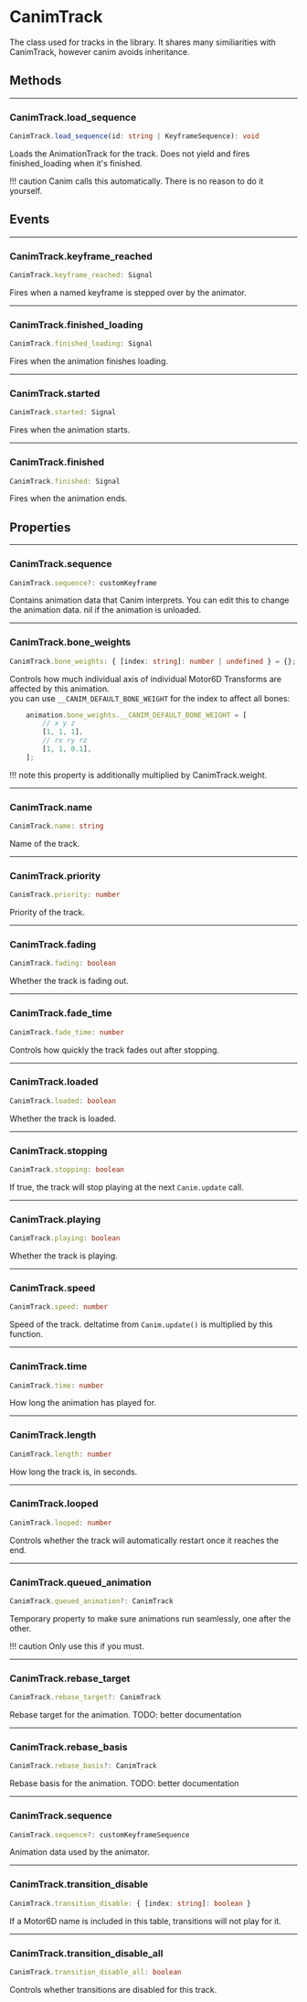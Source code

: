 # CanimTrack

The class used for tracks in the library. It shares many similiarities with CanimTrack, however canim avoids inheritance.

## Methods

---

### CanimTrack.load_sequence
```ts
CanimTrack.load_sequence(id: string | KeyframeSequence): void
```

Loads the AnimationTrack for the track. Does not yield and fires finished_loading when it's finished.

!!! caution
	Canim calls this automatically. There is no reason to do it yourself.

## Events

---

### CanimTrack.keyframe_reached
```ts
CanimTrack.keyframe_reached: Signal
```

Fires when a named keyframe is stepped over by the animator.

---

### CanimTrack.finished_loading
```ts
CanimTrack.finished_loading: Signal
```

Fires when the animation finishes loading.

---

### CanimTrack.started
```ts
CanimTrack.started: Signal
```

Fires when the animation starts.

---

### CanimTrack.finished
```ts
CanimTrack.finished: Signal
```

Fires when the animation ends.


## Properties


---

### CanimTrack.sequence
```ts
CanimTrack.sequence?: customKeyframe
```

Contains animation data that Canim interprets. You can edit this to change the animation data.
nil if the animation is unloaded.

---

### CanimTrack.bone_weights
```ts
CanimTrack.bone_weights: { [index: string]: number | undefined } = {};
```

Controls how much individual axis of individual Motor6D Transforms are affected by this animation. <br/>
you can use `__CANIM_DEFAULT_BONE_WEIGHT` for the index to affect all bones:
```ts
    animation.bone_weights.__CANIM_DEFAULT_BONE_WEIGHT = [
    	// x y z
    	[1, 1, 1],
    	// rx ry rz
    	[1, 1, 0.1],
    ];
```

!!! note
	this property is additionally multiplied by CanimTrack.weight.

---

### CanimTrack.name
```ts
CanimTrack.name: string
```

Name of the track.

---

### CanimTrack.priority
```ts
CanimTrack.priority: number
```

Priority of the track.

---

### CanimTrack.fading
```ts
CanimTrack.fading: boolean
```

Whether the track is fading out.

---

### CanimTrack.fade_time
```ts
CanimTrack.fade_time: number
```

Controls how quickly the track fades out after stopping.

---

### CanimTrack.loaded
```ts
CanimTrack.loaded: boolean
```

Whether the track is loaded.

---

### CanimTrack.stopping
```ts
CanimTrack.stopping: boolean
```

If true, the track will stop playing at the next `Canim.update` call.

---

### CanimTrack.playing
```ts
CanimTrack.playing: boolean
```

Whether the track is playing.

---

### CanimTrack.speed
```ts
CanimTrack.speed: number
```

Speed of the track. deltatime from `Canim.update()` is multiplied by this function.

---

### CanimTrack.time
```ts
CanimTrack.time: number
```

How long the animation has played for.

---

### CanimTrack.length
```ts
CanimTrack.length: number
```

How long the track is, in seconds.


---

### CanimTrack.looped
```ts
CanimTrack.looped: number
```

Controls whether the track will automatically restart once it reaches the end.

---

### CanimTrack.queued_animation
```ts
CanimTrack.queued_animation?: CanimTrack
```

Temporary property to make sure animations run seamlessly, one after the other.

!!! caution
	Only use this if you must.

---

### CanimTrack.rebase_target
```ts
CanimTrack.rebase_target?: CanimTrack
```

Rebase target for the animation.
TODO: better documentation

---

### CanimTrack.rebase_basis
```ts
CanimTrack.rebase_basis?: CanimTrack
```

Rebase basis for the animation.
TODO: better documentation

---

### CanimTrack.sequence
```ts
CanimTrack.sequence?: customKeyframeSequence
```

Animation data used by the animator.

---

### CanimTrack.transition_disable
```ts
CanimTrack.transition_disable: { [index: string]: boolean }
```

If a Motor6D name is included in this table, transitions will not play for it.

---

### CanimTrack.transition_disable_all
```ts
CanimTrack.transition_disable_all: boolean
```

Controls whether transitions are disabled for this track.